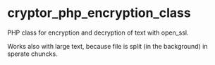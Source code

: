# cryptor_php_encryption_class
PHP class for encryption and decryption of text with open_ssl. 

Works also with large text, because file is split (in the background) in sperate chuncks. 

